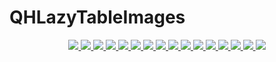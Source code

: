 # QHLazyTableImages
<p align="center">
    <a href="https://travis-ci.org/catcups/QHLazyTableImages">
        <img src="https://travis-ci.org/catcups/QHLazyTableImages.svg?branch=master&style=flat-square&logo=appveyor">
    </a>
    <a href="https://codecov.io/gh/catcups/QHLazyTableImages">
        <img src="https://codecov.io/gh/catcups/QHLazyTableImages/branch/master/graph/badge.svg">
    </a>
    <a href="https://catcups.github.io/QHLazyTableImages/">
        <img src="https://catcups.github.io/QHLazyTableImages/badge.svg">
    </a>
    <a href="https://github.com/Carthage/Carthage/">
        <img src="https://img.shields.io/badge/Carthage-compatible-4BC51D.svg?style=flat">
    </a>
    <a href="https://swift.org/package-manager/">
        <img src="https://img.shields.io/badge/SPM-ready-orange.svg">
    </a>
    <a href="http://cocoapods.org/pods/QHLazyTableImages">
        <img src="https://img.shields.io/cocoapods/v/QHLazyTableImages.svg?style=flat">
    </a>
    <a href="http://cocoapods.org/pods/QHLazyTableImages">
        <img src="https://img.shields.io/cocoapods/p/QHLazyTableImages.svg?style=flat">
    </a>
    <a href="https://github.com/apple/swift">
        <img src="https://img.shields.io/badge/language-swift-orange.svg">
    </a>
    <a href="https://codebeat.co/projects/github-com-catcups-qhlazytableimages-master">
        <img src="https://codebeat.co/badges/c2ae977c-157a-4cb7-a476-76530e7f292b">
    </a>
    <a href="https://raw.githubusercontent.com/catcups/QHLazyTableImages/master/LICENSE">
        <img src="https://img.shields.io/cocoapods/l/QHLazyTableImages.svg?style=flat">
    </a>
    <a href="https://gitter.im/QHLazyTableImages/Lobby">
        <img src="https://img.shields.io/gitter/room/catcups/QHLazyTableImages.svg">
    </a>
    <a href="#backers" alt="sponsors on Open Collective">
        <img src="https://opencollective.com/QHLazyTableImages/backers/badge.svg" />
    </a>
    <a href="#sponsors" alt="Sponsors on Open Collective">
        <img src="https://opencollective.com/QHLazyTableImages/sponsors/badge.svg" />
    </a>
    <a href="https://twitter.com/">
        <img src="https://img.shields.io/badge/twitter-@-blue.svg?style=flat">
    </a>
    <a href="http://weibo.com/x">
        <img src="https://img.shields.io/badge/weibo-@x-red.svg?style=flat">
    </a>
    <a href="https://raw.githubusercontent.com/catcups/QHLazyTableImages/assets/icon/MadeWith%3C3.png">
        <img src="https://img.shields.io/badge/made%20with-%3C3-orange.svg">
    </a>
</p>
